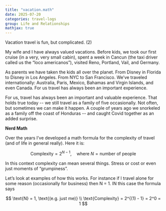 ```yaml
---
title: "vacation.math"
date: 2025-07-20
categories: travel-logs
group: Life and Relationships
mathjax: true
---
```


Vacation travel is fun, but complicated. (2)

My wife and I have always valued vacations.  Before kids, we took our first cruise (in a very, very small cabin), spent a week in Cancun (the taxi driver called us the “loco americanos”), visited Reno, Portland, Vail, and Germany.  

As parents we have taken the kids all over the planet.  From Disney in Florida to Disney in Los Angeles.  From NYC to San Francisco.  We’ve traveled internationally: Australia, Paris, Mexico, Bahamas and Virgin Islands, and even Canada.  For us travel has always been an important experience.

For us, travel has always been an important and valuable experience.  That holds true today -- we still travel as a family of five occasionally.  Not often, but sometimes we can make it happen.  A couple of years ago we snorkeled as a family off the coast of Honduras -- and caught Covid together as an added surprise.

**Nerd Math**

Over the years I’ve developed a math formula for the complexity of travel (and of life in general really).  Here it is:

$$
\text{Complexity} = 2^{N - 1}, \quad \text{where } N = \text{number of people}
$$

In this context complexity can mean several things.  Stress or cost or even just moments of “grumpiness”.

Let’s look at examples of how this works.  For instance if I travel alone for some reason (occasionally for business) then N = 1.  IN this case the formula says

$$
\text{N} = 1, \text{(e.g. just me)} \\
\text{Complexity} = 2^{(1) - 1} = 2^0 = 1 
$$


